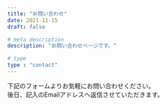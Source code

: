 ```yaml
---
title: "お問い合わせ"
date: 2021-11-15
draft: false

# meta description
description: "お問い合わせページです。"

# type
type : "contact"
---
```


下記のフォームよりお気軽にお問い合わせください。  
後日、記入のEmailアドレスへ返信させていただきます。